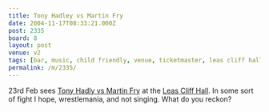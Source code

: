 ```yaml
---
title: Tony Hadley vs Martin Fry
date: 2004-11-17T08:33:21.000Z
post: 2335
board: 8
layout: post
venue: v2
tags: [bar, music, child friendly, venue, ticketmaster, leas cliff hall]
permalink: /m/2335/
---
```

23rd Feb sees <a href="http://www.ticketmaster.co.uk/cgi/asp_events/byid.asp?event_id=1700396DA9ED8BE4&category=CONCERTS&affiliate=POPE">Tony Hadly vs Martin Fry</a> at the <a href="/wiki/leas+cliff+hall">Leas Cliff Hall</a>. In some sort of fight I hope, wrestlemania, and not singing. What do you reckon?
